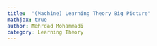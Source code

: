 ```yaml
---
title:  "(Machine) Learning Theory Big Picture"
mathjax: true
author: Mehrdad Mohammadi
category: Learning Theory
---
```


